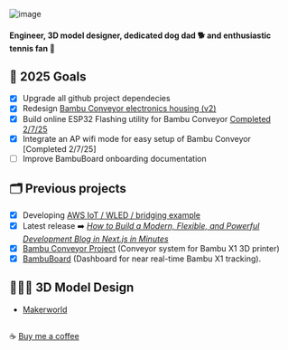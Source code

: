 ![image](https://komarev.com/ghpvc/?username=T0NYZ0&style=flat-square")

#### Engineer, 3D model designer, dedicated dog dad 🐕 and enthusiastic tennis fan 🎾

## 🚀 2025 Goals

- [x] Upgrade all github project dependecies
- [x] Redesign [Bambu Conveyor electronics housing (v2)](https://makerworld.com/en/models/1071359#profileId-1061316)
- [x] Build online ESP32 Flashing utility for Bambu Conveyor [Completed 2/7/25](https://t0nyz.com/flasher/)
- [x] Integrate an AP wifi mode for easy setup of Bambu Conveyor [Completed 2/7/25]
- [ ] Improve BambuBoard onboarding documentation

## 🗂️ Previous projects

- [x] Developing [AWS IoT / WLED / bridging example](https://t0nyz.com/projects/awsiot)
- [x] Latest release ➡️ *[How to Build a Modern, Flexible, and Powerful Development Blog in Next.js in Minutes](https://t0nyz.com/projects/nextjsblog)*
- [x] [Bambu Conveyor Project](https://t0nyz.com/projects/bambuconveyor) (Conveyor system for Bambu X1 3D printer)
- [x] [BambuBoard](https://t0nyz.com/projects/bambuboard) (Dashboard for near real-time Bambu X1 tracking).

## 👨🏻‍🔬 3D Model Design
- [Makerworld](https://makerworld.com/en/@t0nyz)


##
☕ [Buy me a coffee](https://buymeacoffee.com/tonyz)
